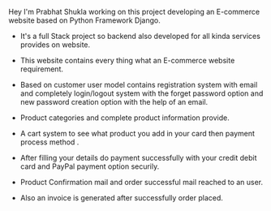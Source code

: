 Hey I'm Prabhat Shukla working on this project developing an E-commerce website based on Python Framework Django.

- It's a full Stack project so backend also developed for all kinda services provides on website.

- This website contains every thing what an E-commerce website requirement.

- Based on customer user model contains registration system with email and completely login/logout system with the forget password option and new password creation option with the help of an email.

- Product categories and complete product information provide.

- A cart system to see what product you add in your card then payment process method .

- After filling your details do payment successfully with your credit debit card and PayPal payment option securily.

- Product Confirmation mail and order successful mail reached to an user.

- Also an invoice is generated after successfully order placed.
